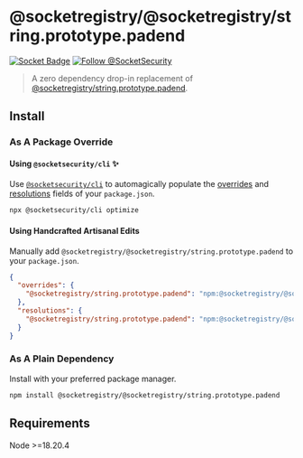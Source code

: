 # @socketregistry/@socketregistry/string.prototype.padend

[![Socket Badge](https://socket.dev/api/badge/npm/package/@socketregistry/@socketregistry/string.prototype.padend)](https://socket.dev/npm/package/@socketregistry/@socketregistry/string.prototype.padend)
[![Follow @SocketSecurity](https://img.shields.io/twitter/follow/SocketSecurity?style=social)](https://twitter.com/SocketSecurity)

> A zero dependency drop-in replacement of
> [@socketregistry/string.prototype.padend](https://www.npmjs.com/package/@socketregistry/string.prototype.padend).

## Install

### As A Package Override

#### Using `@socketsecurity/cli` :sparkles:

Use [`@socketsecurity/cli`](https://www.npmjs.com/package/@socketsecurity/cli)
to automagically populate the
[overrides](https://docs.npmjs.com/cli/v9/configuring-npm/package-json#overrides)
and [resolutions](https://yarnpkg.com/configuration/manifest#resolutions) fields
of your `package.json`.

```sh
npx @socketsecurity/cli optimize
```

#### Using Handcrafted Artisanal Edits

Manually add `@socketregistry/@socketregistry/string.prototype.padend` to your
`package.json`.

```json
{
  "overrides": {
    "@socketregistry/string.prototype.padend": "npm:@socketregistry/@socketregistry/string.prototype.padend@^1"
  },
  "resolutions": {
    "@socketregistry/string.prototype.padend": "npm:@socketregistry/@socketregistry/string.prototype.padend@^1"
  }
}
```

### As A Plain Dependency

Install with your preferred package manager.

```sh
npm install @socketregistry/@socketregistry/string.prototype.padend
```

## Requirements

Node &gt;=18.20.4
